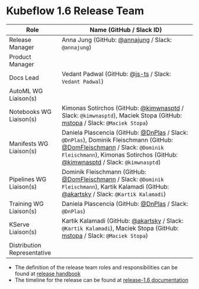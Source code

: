 
# Kubeflow 1.6 Release Team

| **Role** | **Name** (**GitHub / Slack ID**) |
|----------|----------------------------------|
| Release Manager | Anna Jung (GitHub: [@annajung](https://github.com/annajung) / Slack: `@annajung`) |
| Product Manager |  |
| Docs Lead | Vedant Padwal (GitHub: [@js-ts](https://github.com/js-ts) / Slack: `Vedant Padwal`) |
| AutoML WG Liaison(s) | |
| Notebooks WG Liaison(s) | Kimonas Sotirchos (GitHub: [@kimwnasptd](https://github.com/kimwnasptd) / Slack: `@kimwnasptd`), Maciek Stopa (GitHub: [mstopa](https://github.com/mstopa) / Slack: `@Maciek Stopa`) |
| Manifests WG Liaison(s) | Daniela Plascencia (GitHub: [@DnPlas](https://github.com/DnPlas) / Slack: `@DnPlas`), Dominik Fleischmann (GitHub: [@DomFleischmann](https://github.com/DomFleischmann) / Slack: `@Dominik Fleischmann`), Kimonas Sotirchos (GitHub: [@kimwnasptd](https://github.com/kimwnasptd) / Slack: `@kimwnasptd`)|
| Pipelines WG Liaison(s) | Dominik Fleischmann (GitHub: [@DomFleischmann](https://github.com/DomFleischmann) / Slack: `@Dominik Fleischmann`), Kartik Kalamadi (GitHub: [@akartsky](https://github.com/akartsky) / Slack: `@Kartik Kalamadi`) |
| Training WG Liaison(s) | Daniela Plascencia (GitHub: [@DnPlas](https://github.com/DnPlas) / Slack: `@DnPlas`) |
| KServe Liaison(s) | Kartik Kalamadi (GitHub: [@akartsky](https://github.com/akartsky) / Slack: `@Kartik Kalamadi`), Maciek Stopa (GitHub: [mstopa](https://github.com/mstopa) / Slack: `@Maciek Stopa`) |
| Distribution Representative |  |

- The definition of the release team roles and responsibilities can be found at [release handbook](../handbook.md)
- The timeline for the release can be found at [release-1.6 documentation](README.md)
